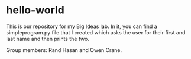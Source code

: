 # hello-world
This is our repository for my Big Ideas lab.  In it, you can find a simpleprogram.py file that I created which asks the user for their first and last name and then prints the two.  

Group members: Rand Hasan and Owen Crane. 
